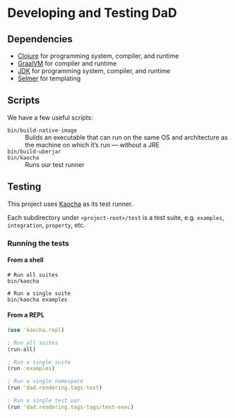 <!--

WARNING WARNING WARNING

This file is AUTOMATICALLY generated from a template. If you change its contents,
your changes WILL be lost when the file is regenerated — so DON’T DO THAT.

SERIOUSLY.

Source template: <repo-root>/doc/templates/dev/readme.md

-->

# Developing and Testing DaD

## Dependencies

* [Clojure](https://clojure.org/) for programming system, compiler, and runtime
* [GraalVM](https://en.wikipedia.org/wiki/GraalVM) for compiler and runtime
* [JDK](https://en.wikipedia.org/wiki/Java_Development_Kit) for programming system, compiler, and runtime
* [Selmer](https://github.com/yogthos/Selmer) for templating

## Scripts

We have a few useful scripts:

<dl>
  <dt><code>bin/build-native-image</code></dt>
  <dd>Builds an executable that can run on the same OS and architecture as the machine on which it’s run — without a JRE</dd>
  <dt><code>bin/build-uberjar</code></dt>
  <dd></dd>
  <dt><code>bin/kaocha</code></dt>
  <dd>Runs our test runner</dd>

</dl>

## Testing

This project uses [Kaocha][kaocha] as its test runner.

Each subdirectory under `<project-root>/test` is a test suite, e.g. `examples`, `integration`,
`property`, etc.

### Running the tests

#### From a shell

```shell
# Run all suites
bin/kaocha

# Run a single suite
bin/kaocha examples
```

#### From a REPL

```clojure
(use 'kaocha.repl)

; Run all suites
(run-all)

; Run a single suite
(run :examples)

; Run a single namespace
(run 'dad.rendering.tags-test)

; Run a single test var
(run 'dad.rendering.tags-tags/test-exec)
```

[kaocha]: https://github.com/lambdaisland/kaocha
